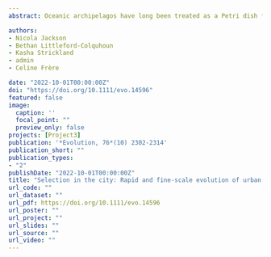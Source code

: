 ```yaml
---
abstract: Oceanic archipelagos have long been treated as a Petri dish for studies of evolutionary and ecological processes. Like archipelagos, cities exhibit similar patterns and processes, such as the rapid phenotypic divergence of a species between urban and nonurban environments. However, on a local scale, cities can be highly heterogenous, where geographically close populations can experience dramatically different environmental conditions. Nevertheless, we are yet to understand the evolutionary and ecological implications for populations spread across a heterogenous cityscape. To address this, we compared neutral genetic divergence to quantitative trait divergence within three native riparian and four city park populations of an iconic urban adapter, the eastern water dragon. We demonstrated that selection is likely acting to drive divergence of snout-vent length and jaw width across native riparian populations that are geographically isolated and across city park populations that are geographically close yet isolated by urbanization. City park populations as close as 0.9 km exhibited signs of selection-driven divergence to the same extent as native riparian populations isolated by up to 114.5 km. These findings suggest that local adaptation may be occurring over exceptionally small geographic and temporal scales within a single metropolis, demonstrating that city parks can act as archipelagos for the study of rapid evolution.

authors:
- Nicola Jackson
- Bethan Littleford-Colquhoun
- Kasha Strickland
- admin
- Celine Frère

date: "2022-10-01T00:00:00Z"
doi: "https://doi.org/10.1111/evo.14596"
featured: false
image:
  caption: ''
  focal_point: ""
  preview_only: false
projects: [Project3]
publication: '*Evolution, 76*(10) 2302-2314'
publication_short: ""
publication_types:
- "2"
publishDate: "2022-10-01T00:00:00Z"
title: "Selection in the city: Rapid and fine-scale evolution of urban eastern water dragons"
url_code: ""
url_dataset: ""
url_pdf: https://doi.org/10.1111/evo.14596
url_poster: ""
url_project: ""
url_slides: ""
url_source: ""
url_video: ""
---
```


